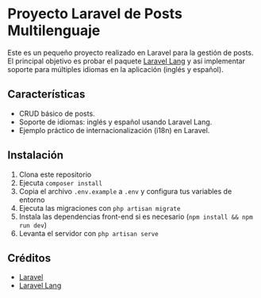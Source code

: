 # Proyecto Laravel de Posts Multilenguaje

Este es un pequeño proyecto realizado en Laravel para la gestión de posts. El principal objetivo es probar el paquete [Laravel Lang](https://laravel-lang.com/) y así implementar soporte para múltiples idiomas en la aplicación (inglés y español).

## Características

- CRUD básico de posts.
- Soporte de idiomas: inglés y español usando Laravel Lang.
- Ejemplo práctico de internacionalización (i18n) en Laravel.

## Instalación

1. Clona este repositorio
2. Ejecuta `composer install`
3. Copia el archivo `.env.example` a `.env` y configura tus variables de entorno
4. Ejecuta las migraciones con `php artisan migrate`
5. Instala las dependencias front-end si es necesario (`npm install && npm run dev`)
6. Levanta el servidor con `php artisan serve`

## Créditos

- [Laravel](https://laravel.com/)
- [Laravel Lang](https://laravel-lang.com/)
